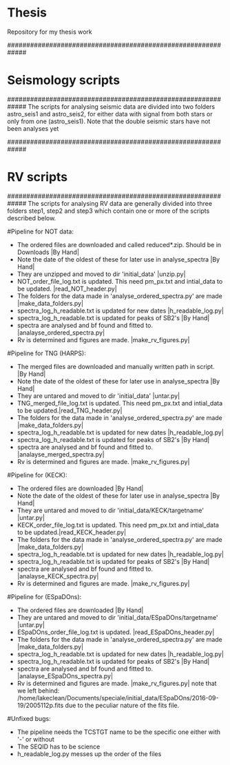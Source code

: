 # Thesis
Repository for my thesis work





#############################################################
# Seismology scripts
#############################################################
The scripts for analysing seismic data are divided into two folders astro_seis1 and astro_seis2, 
for either data with signal from both stars or only from one (astro_seis1).
Note that the double seismic stars have not been analyses yet







#############################################################
# RV scripts
#############################################################
The scripts for analysing RV data are generally divided into three folders step1, step2 and step3 
which contain one or more of the scripts described below. 



#Pipeline for NOT data:
- The ordered files are downloaded and called reduced*.zip. Should be in Downloads      |By Hand|
- Note the date of the oldest of these for later use in analyse_spectra                 |By Hand|
- They are unzipped and moved to dir 'initial_data'                                     |unzip.py|
- NOT_order_file_log.txt is updated. This need pm_px.txt and intial_data to be updated. |read_NOT_header.py|
- The folders for the data made in 'analyse_ordered_spectra.py' are made                |make_data_folders.py|
- spectra_log_h_readable.txt is updated for new dates                                   |h_readable_log.py|
- spectra_log_h_readable.txt is updated for peaks of SB2's                              |By Hand|
- spectra are analysed and bf found and fitted to.                                      |analayse_ordered_spectra.py|
- Rv is determined and figures are made.                                                |make_rv_figures.py|

#Pipeline for TNG (HARPS):
- The merged files are downloaded and manually written path in script.                  |By Hand|
- Note the date of the oldest of these for later use in analyse_spectra                 |By Hand|
- They are untared and moved to dir 'initial_data'                                      |untar.py|
- TNG_merged_file_log.txt is updated. This need pm_px.txt and intial_data to be updated.|read_TNG_header.py|
- The folders for the data made in 'analyse_ordered_spectra.py' are made                |make_data_folders.py|
- spectra_log_h_readable.txt is updated for new dates                                   |h_readable_log.py|
- spectra_log_h_readable.txt is updated for peaks of SB2's                              |By Hand|
- spectra are analysed and bf found and fitted to.                                      |analayse_merged_spectra.py|
- Rv is determined and figures are made.                                                |make_rv_figures.py|


#Pipeline for (KECK):
- The ordered files are downloaded                                                      |By Hand|
- Note the date of the oldest of these for later use in analyse_spectra                 |By Hand|
- They are untared and moved to dir 'initial_data/KECK/targetname'                      |untar.py|
- KECK_order_file_log.txt is updated. This need pm_px.txt and intial_data to be updated.|read_KECK_header.py|
- The folders for the data made in 'analyse_ordered_spectra.py' are made                |make_data_folders.py|
- spectra_log_h_readable.txt is updated for new dates                                   |h_readable_log.py|
- spectra_log_h_readable.txt is updated for peaks of SB2's                              |By Hand|
- spectra are analysed and bf found and fitted to.                                      |analayse_KECK_spectra.py|
- Rv is determined and figures are made.                                                |make_rv_figures.py|


#Pipeline for (ESpaDOns): 
- The ordered files are downloaded                                                      |By Hand|
- They are untared and moved to dir 'initial_data/ESpaDOns/targetname'                  |untar.py|
- ESpaDOns_order_file_log.txt is updated.                                               |read_ESpaDOns_header.py|
- The folders for the data made in 'analyse_ordered_spectra.py' are made                |make_data_folders.py|
- spectra_log_h_readable.txt is updated for new dates                                   |h_readable_log.py|
- spectra_log_h_readable.txt is updated for peaks of SB2's                              |By Hand|
- spectra are analysed and bf found and fitted to.                                      |analayse_ESpaDOns_spectra.py|
- Rv is determined and figures are made.                                                |make_rv_figures.py|
note that we left behind:
/home/lakeclean/Documents/speciale/initial_data/ESpaDOns/2016-09-19/2005112p.fits
due to the peculiar nature of the fits file.


#Unfixed bugs:
 - The pipeline needs the TCSTGT name to be the specific one either with '-' or without
 - The SEQID has to be science
 - h_readable_log.py messes up the order of the files

  




